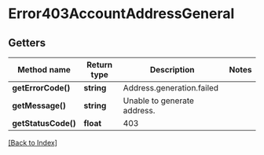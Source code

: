 # Error403AccountAddressGeneral

## Getters

Method name | Return type | Description | Notes
------------ | ------------- | ------------- | -------------
**getErrorCode()** | **string** | Address.generation.failed |
**getMessage()** | **string** | Unable to generate address. |
**getStatusCode()** | **float** | 403 |

[[Back to Index]](../index.md)
